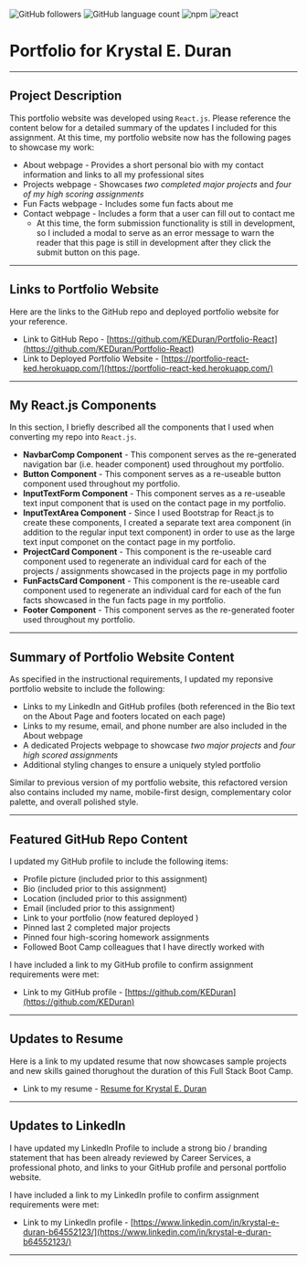 ![GitHub followers](https://img.shields.io/github/followers/KEDuran?logo=GitHub&style=plastic)
![GitHub language count](https://img.shields.io/github/languages/count/KEDuran/Portfolio-React?color=orange&logo=GitHub&style=plastic)
![npm](https://img.shields.io/npm/v/express?color=green&label=express&logo=npm&style=plastic)
![react](https://img.shields.io/badge/library-react.js-yellow/?style=plastic&logo=react)

# Portfolio for Krystal E. Duran

---

## Project Description

This portfolio website was developed using `React.js`. Please reference the content below for a detailed summary of the updates I included for this assignment. At this time, my portfolio website now has the following pages to showcase my work:

- About webpage - Provides a short personal bio with my contact information and links to all my professional sites
- Projects webpage - Showcases _two completed major projects_ and _four of my high scoring assignments_
- Fun Facts webpage - Includes some fun facts about me
- Contact webpage - Includes a form that a user can fill out to contact me
  - At this time, the form submission functionality is still in development, so I included a modal to serve as an error message to warn the reader that this page is still in development after they click the submit button on this page.

---

## Links to Portfolio Website

Here are the links to the GitHub repo and deployed portfolio website for your reference.

- Link to GitHub Repo - [https://github.com/KEDuran/Portfolio-React](https://github.com/KEDuran/Portfolio-React)
- Link to Deployed Portfolio Website - [https://portfolio-react-ked.herokuapp.com/](https://portfolio-react-ked.herokuapp.com/)

---

## My React.js Components

In this section, I briefly described all the components that I used when converting my repo into `React.js`.

- **NavbarComp Component** - This component serves as the re-generated navigation bar (i.e. header component) used throughout my portfolio.
- **Button Component** - This component serves as a re-useable button component used throughout my portfolio.
- **InputTextForm Component** - This component serves as a re-useable text input component that is used on the contact page in my portfolio.
- **InputTextArea Component** - Since I used Bootstrap for React.js to create these components, I created a separate text area component (in addition to the regular input text component) in order to use as the large text input componet on the contact page in my portfolio.
- **ProjectCard Component** - This component is the re-useable card component used to regenerate an individual card for each of the projects / assignments showcased in the projects page in my portfolio
- **FunFactsCard Component** - This component is the re-useable card component used to regenerate an individual card for each of the fun facts showcased in the fun facts page in my portfolio.
- **Footer Component** - This component serves as the re-generated footer used throughout my portfolio.

---

## Summary of Portfolio Website Content

As specified in the instructional requirements, I updated my reponsive portfolio website to include the following:

- Links to my LinkedIn and GitHub profiles (both referenced in the Bio text on the About Page and footers located on each page)
- Links to my resume, email, and phone number are also included in the About webpage
- A dedicated Projects webpage to showcase _two major projects_ and _four high scored assignments_
- Additional styling changes to ensure a uniquely styled portfolio

Similar to previous version of my portfolio website, this refactored version also contains included my name, mobile-first design, complementary color palette, and overall polished style.

---

## Featured GitHub Repo Content

I updated my GitHub profile to include the following items:

- Profile picture (included prior to this assignment)
- Bio (included prior to this assignment)
- Location (included prior to this assignment)
- Email (included prior to this assignment)
- Link to your portfolio (now featured deployed )
- Pinned last 2 completed major projects
- Pinned four high-scoring homework assignments
- Followed Boot Camp colleagues that I have directly worked with

I have included a link to my GitHub profile to confirm assignment requirements were met:

- Link to my GitHub profile - [https://github.com/KEDuran](https://github.com/KEDuran)

---

## Updates to Resume

Here is a link to my updated resume that now showcases sample projects and new skills gained thorughout the duration of this Full Stack Boot Camp.

- Link to my resume - [Resume for Krystal E. Duran](https://drive.google.com/file/d/19KIgS42PcWX6oEKzVI1cSNP5Px2pAE8P/view?usp=sharing)

---

## Updates to LinkedIn

I have updated my LinkedIn Profile to include a strong bio / branding statement that has been already reviewed by Career Services, a professional photo, and links to your GitHub profile and personal portfolio website.

I have included a link to my LinkedIn profile to confirm assignment requirements were met:

- Link to my LinkedIn profile - [https://www.linkedin.com/in/krystal-e-duran-b64552123/](https://www.linkedin.com/in/krystal-e-duran-b64552123/)

---
